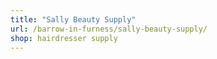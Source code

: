 ```yaml
---
title: "Sally Beauty Supply"
url: /barrow-in-furness/sally-beauty-supply/
shop: hairdresser supply
---
```

